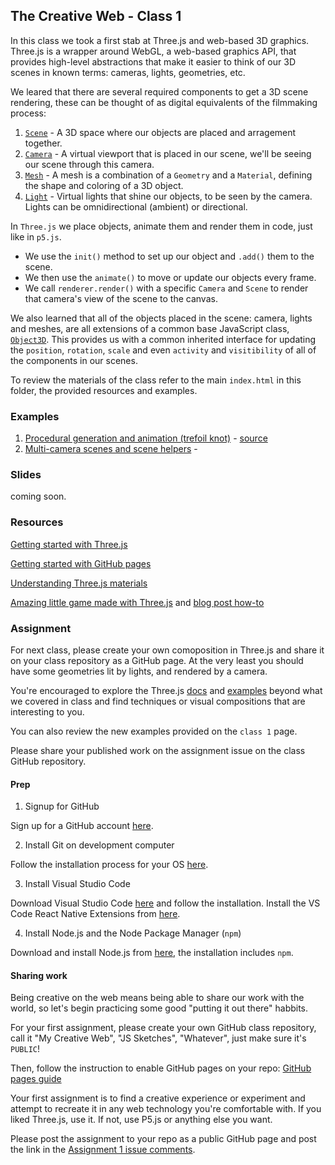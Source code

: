 ## The Creative Web - Class 1

In this class we took a first stab at Three.js and web-based 3D graphics. 
Three.js is a wrapper around WebGL, a web-based graphics API, that provides high-level
abstractions that make it easier to think of our 3D scenes in known terms: cameras, lights, geometries, etc.

We leared that there are several required components to get a 3D scene rendering,
these can be thought of as digital equivalents of the filmmaking process:
1. [`Scene`](https://threejs.org/docs/#api/en/scenes/Scene) - A 3D space where our objects are placed and arragement together.
2. [`Camera`](https://threejs.org/docs/#api/en/cameras/Camera) - A virtual viewport that is placed in our scene, we'll be seeing our scene through this camera.
3. [`Mesh`](https://threejs.org/docs/#api/en/objects/Mesh) - A mesh is a combination of a `Geometry` and a `Material`, defining the shape and coloring of a 3D object.
4. [`Light`](https://threejs.org/docs/#api/en/lights/Light) - Virtual lights that shine our objects, to be seen by the camera. Lights can be omnidirectional (ambient) or directional.

In `Three.js` we place objects, animate them and render them in code, just like in `p5.js`.
- We use the `init()` method to set up our object and `.add()` them to the scene.
- We then use the `animate()` to move or update our objects every frame.
- We call `renderer.render()` with a specific `Camera` and `Scene` to render that camera's view of the scene to the canvas.

We also learned that all of the objects placed in the scene: camera, lights and meshes, are all extensions of a common base JavaScript class, [`Object3D`](https://threejs.org/docs/#api/en/core/Object3D). This provides us with a common inherited interface for updating the `position`, `rotation`, `scale` and even `activity` and `visitibility` of all of the components in our scenes.

To review the materials of the class refer to the main `index.html` in this folder, the provided resources and examples.

### Examples
1. [Procedural generation and animation (trefoil knot)](https://barakchamo.github.io/The-Creative-Web/classes/class%201/examples/trefoil_knot.html) - [source](https://github.com/BarakChamo/The-Creative-Web/blob/master/classes/class%201/examples/trefoil_knot.html)
2. [Multi-camera scenes and scene helpers](https://github.com/BarakChamo/The-Creative-Web/blob/master/classes/class%201/examples/multi_camera_helpers.html) - [](source)

### Slides
coming soon.

### Resources
[Getting started with Three.js](https://threejs.org/docs/#manual/en/introduction/Creating-a-scene)

[Getting started with GitHub pages](https://guides.github.com/features/pages/)

[Understanding Three.js materials](https://threejs.org/docs/#api/en/materials/MeshPhongMaterial)

[Amazing little game made with Three.js](https://tympanus.net/Tutorials/TheAviator/) and [blog post how-to](https://tympanus.net/codrops/2016/04/26/the-aviator-animating-basic-3d-scene-threejs/)

### Assignment
For next class, please create your own comoposition in Three.js and share it on your class repository as a GitHub page.
At the very least you should have some geometries lit by lights, and rendered by a camera.

You're encouraged to explore the Three.js [docs](https://threejs.org/docs/) and [examples](https://threejs.org/examples/) beyond what we covered in class and find techniques or visual compositions that are interesting to you.

You can also review the new examples provided on the `class 1` page.

Please share your published work on the assignment issue on the class GitHub repository.

#### Prep
1. Signup for GitHub

Sign up for a GitHub account [here](https://github.com/join).


2. Install Git on development computer

Follow the installation process for your OS [here](https://git-scm.com/book/en/v2/Getting-Started-Installing-Git).


3. Install Visual Studio Code

Download Visual Studio Code [here](https://code.visualstudio.com) and follow the installation.
Install the VS Code React Native Extensions from [here](https://github.com/Microsoft/vscode-react-native).


4. Install Node.js and the Node Package Manager (`npm`)

Download and install Node.js from [here](https://nodejs.org/en/download/), the installation includes `npm`.


#### Sharing work
Being creative on the web means being able to share our work with the world,
so let's begin practicing some good "putting it out there" habbits.

For your first assignment, please create your own GitHub class repository,
call it "My Creative Web", "JS Sketches", "Whatever", just make sure it's `PUBLIC`!

Then, follow the instruction to enable GitHub pages on your repo:
[GitHub pages guide](https://guides.github.com/features/pages/)

Your first assignment is to find a creative experience or experiment
and attempt to recreate it in any web technology you're comfortable with.
If you liked Three.js, use it. If not, use P5.js or anything else you want.

Please post the assignment to your repo as a public GitHub page and post
the link in the [Assignment 1 issue comments](https://github.com/BarakChamo/The-Creative-Web/issues/2).
